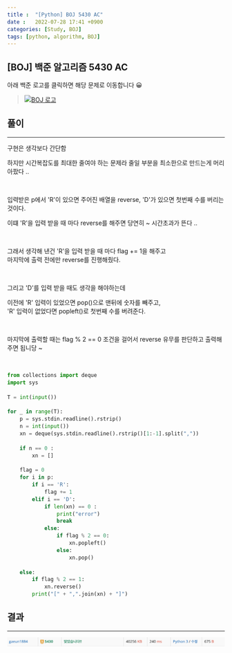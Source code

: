 ```yaml
---
title :  "[Python] BOJ 5430 AC"
date :   2022-07-28 17:41 +0900
categories: [Study, BOJ]
tags: [python, algorithm, BOJ]
---
```


## [BOJ] 백준 알고리즘 5430 AC
아래 백준 로고를 클릭하면 해당 문제로 이동합니다 😀  
> [![BOJ 로고](https://d2gd6pc034wcta.cloudfront.net/images/logo@2x.png)](https://www.acmicpc.net/problem/5430)

  



## 풀이
---  

구현은 생각보다 간단함 

하지만 시간복잡도를 최대한 줄여야 하는 문제라 줄일 부분을 최소한으로 만드는게 머리아팠다 ..

​

입력받은 p에서 'R'이 있으면 주어진 배열을 reverse, 'D'가 있으면 첫번째 수를 버리는 것이다. 

이떄 'R'을 입력 받을 때 마다 reverse를 해주면 당연히 ~ 시간초과가 뜬다 ..

​

그래서 생각해 낸건 'R'을 입력 받을 때 마다 flag += 1을 해주고  
마지막에 출력 전에만 reverse를 진행해줬다. 

​

그리고 'D'를 입력 받을 때도 생각을 해야하는데 

이전에 'R' 입력이 있었으면 pop()으로 맨뒤에 숫자를 빼주고,   
'R' 입력이 없었다면 popleft()로 첫번째 수를 버려준다.

​

마지막에 출력할 때는 flag % 2 == 0 조건을 걸어서 reverse 유무를 판단하고 출력해주면 됩니당 ~ 

​
```python
from collections import deque
import sys

T = int(input())

for _ in range(T):
    p = sys.stdin.readline().rstrip()
    n = int(input())
    xn = deque(sys.stdin.readline().rstrip()[1:-1].split(","))

    if n == 0 :
        xn = []

    flag = 0
    for i in p:
        if i == 'R':
            flag += 1
        elif i == 'D':
            if len(xn) == 0 :
                print("error")
                break
            else:
                if flag % 2 == 0:
                    xn.popleft()
                else:
                    xn.pop()

    else:
        if flag % 2 == 1:
            xn.reverse()
        print("[" + ",".join(xn) + "]")
```
  

  

## 결과
---
![5430맞았습니다](/assets/img/BOJ/BOJ5430_correct.png)
